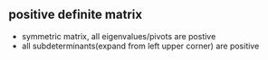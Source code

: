 ## positive definite matrix
- symmetric matrix, all eigenvalues/pivots are postive
- all subdeterminants(expand from left upper corner) are positive

